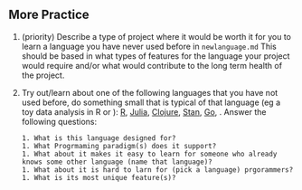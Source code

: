 
## More Practice


1. (priority) Describe a type of project where it would be worth it for you to learn a language you have never used before in `newlanguage.md` This should be based in what types of features for the language your project would require and/or what would contribute to the long term health of the project.
1. Try out/learn about one of the following languages that you have not used before, do something small that is typical of that language (eg a toy data analysis in R or ): [R](https://www.r-project.org/), [Julia](https://julialang.org/), [Clojure](https://clojure.org/guides/getting_started), [Stan](https://mc-stan.org/), [Go](https://go.dev/), . Answer the following questions:

    ```
    1. What is this language designed for?
    1. What Progrmaming paradigm(s) does it support?
    1. What about it makes it easy to learn for someone who already knows some other language (name that language)?
    1. What about it is hard to larn for (pick a language) prgorammers?
    1. What is its most unique feature(s)?
    ```
